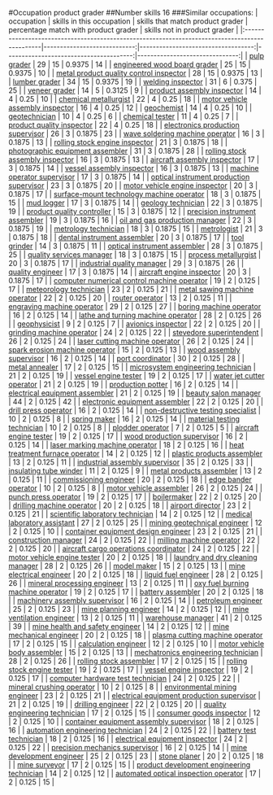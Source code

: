 #Occupation product grader
##Number skills 16
###Similar occupations:
| occupation                                                                                    |   skills in this occupation |   skills that match product grader |   percentage match with product grader |   skills not in product grader |
|:----------------------------------------------------------------------------------------------|----------------------------:|-----------------------------------:|---------------------------------------:|-------------------------------:|
| [pulp grader](pulp_grader.md)                                                                 |                          29 |                                 15 |                                 0.9375 |                             14 |
| [engineered wood board grader](engineered_wood_board_grader.md)                               |                          25 |                                 15 |                                 0.9375 |                             10 |
| [metal product quality control inspector](metal_product_quality_control_inspector.md)         |                          28 |                                 15 |                                 0.9375 |                             13 |
| [lumber grader](lumber_grader.md)                                                             |                          34 |                                 15 |                                 0.9375 |                             19 |
| [welding inspector](welding_inspector.md)                                                     |                          31 |                                  6 |                                 0.375  |                             25 |
| [veneer grader](veneer_grader.md)                                                             |                          14 |                                  5 |                                 0.3125 |                              9 |
| [product assembly inspector](product_assembly_inspector.md)                                   |                          14 |                                  4 |                                 0.25   |                             10 |
| [chemical metallurgist](chemical_metallurgist.md)                                             |                          22 |                                  4 |                                 0.25   |                             18 |
| [motor vehicle assembly inspector](motor_vehicle_assembly_inspector.md)                       |                          16 |                                  4 |                                 0.25   |                             12 |
| [geochemist](geochemist.md)                                                                   |                          14 |                                  4 |                                 0.25   |                             10 |
| [geotechnician](geotechnician.md)                                                             |                          10 |                                  4 |                                 0.25   |                              6 |
| [chemical tester](chemical_tester.md)                                                         |                          11 |                                  4 |                                 0.25   |                              7 |
| [product quality inspector](product_quality_inspector.md)                                     |                          22 |                                  4 |                                 0.25   |                             18 |
| [electronics production supervisor](electronics_production_supervisor.md)                     |                          26 |                                  3 |                                 0.1875 |                             23 |
| [wave soldering machine operator](wave_soldering_machine_operator.md)                         |                          16 |                                  3 |                                 0.1875 |                             13 |
| [rolling stock engine inspector](rolling_stock_engine_inspector.md)                           |                          21 |                                  3 |                                 0.1875 |                             18 |
| [photographic equipment assembler](photographic_equipment_assembler.md)                       |                          31 |                                  3 |                                 0.1875 |                             28 |
| [rolling stock assembly inspector](rolling_stock_assembly_inspector.md)                       |                          16 |                                  3 |                                 0.1875 |                             13 |
| [aircraft assembly inspector](aircraft_assembly_inspector.md)                                 |                          17 |                                  3 |                                 0.1875 |                             14 |
| [vessel assembly inspector](vessel_assembly_inspector.md)                                     |                          16 |                                  3 |                                 0.1875 |                             13 |
| [machine operator supervisor](machine_operator_supervisor.md)                                 |                          17 |                                  3 |                                 0.1875 |                             14 |
| [optical instrument production supervisor](optical_instrument_production_supervisor.md)       |                          23 |                                  3 |                                 0.1875 |                             20 |
| [motor vehicle engine inspector](motor_vehicle_engine_inspector.md)                           |                          20 |                                  3 |                                 0.1875 |                             17 |
| [surface-mount technology machine operator](surface-mount_technology_machine_operator.md)     |                          18 |                                  3 |                                 0.1875 |                             15 |
| [mud logger](mud_logger.md)                                                                   |                          17 |                                  3 |                                 0.1875 |                             14 |
| [geology technician](geology_technician.md)                                                   |                          22 |                                  3 |                                 0.1875 |                             19 |
| [product quality controller](product_quality_controller.md)                                   |                          15 |                                  3 |                                 0.1875 |                             12 |
| [precision instrument assembler](precision_instrument_assembler.md)                           |                          19 |                                  3 |                                 0.1875 |                             16 |
| [oil and gas production manager](oil_and_gas_production_manager.md)                           |                          22 |                                  3 |                                 0.1875 |                             19 |
| [metrology technician](metrology_technician.md)                                               |                          18 |                                  3 |                                 0.1875 |                             15 |
| [metrologist](metrologist.md)                                                                 |                          21 |                                  3 |                                 0.1875 |                             18 |
| [dental instrument assembler](dental_instrument_assembler.md)                                 |                          20 |                                  3 |                                 0.1875 |                             17 |
| [tool grinder](tool_grinder.md)                                                               |                          14 |                                  3 |                                 0.1875 |                             11 |
| [optical instrument assembler](optical_instrument_assembler.md)                               |                          28 |                                  3 |                                 0.1875 |                             25 |
| [quality services manager](quality_services_manager.md)                                       |                          18 |                                  3 |                                 0.1875 |                             15 |
| [process metallurgist](process_metallurgist.md)                                               |                          20 |                                  3 |                                 0.1875 |                             17 |
| [industrial quality manager](industrial_quality_manager.md)                                   |                          29 |                                  3 |                                 0.1875 |                             26 |
| [quality engineer](quality_engineer.md)                                                       |                          17 |                                  3 |                                 0.1875 |                             14 |
| [aircraft engine inspector](aircraft_engine_inspector.md)                                     |                          20 |                                  3 |                                 0.1875 |                             17 |
| [computer numerical control machine operator](computer_numerical_control_machine_operator.md) |                          19 |                                  2 |                                 0.125  |                             17 |
| [meteorology technician](meteorology_technician.md)                                           |                          23 |                                  2 |                                 0.125  |                             21 |
| [metal sawing machine operator](metal_sawing_machine_operator.md)                             |                          22 |                                  2 |                                 0.125  |                             20 |
| [router operator](router_operator.md)                                                         |                          13 |                                  2 |                                 0.125  |                             11 |
| [engraving machine operator](engraving_machine_operator.md)                                   |                          29 |                                  2 |                                 0.125  |                             27 |
| [boring machine operator](boring_machine_operator.md)                                         |                          16 |                                  2 |                                 0.125  |                             14 |
| [lathe and turning machine operator](lathe_and_turning_machine_operator.md)                   |                          28 |                                  2 |                                 0.125  |                             26 |
| [geophysicist](geophysicist.md)                                                               |                           9 |                                  2 |                                 0.125  |                              7 |
| [avionics inspector](avionics_inspector.md)                                                   |                          22 |                                  2 |                                 0.125  |                             20 |
| [grinding machine operator](grinding_machine_operator.md)                                     |                          24 |                                  2 |                                 0.125  |                             22 |
| [stevedore superintendent](stevedore_superintendent.md)                                       |                          26 |                                  2 |                                 0.125  |                             24 |
| [laser cutting machine operator](laser_cutting_machine_operator.md)                           |                          26 |                                  2 |                                 0.125  |                             24 |
| [spark erosion machine operator](spark_erosion_machine_operator.md)                           |                          15 |                                  2 |                                 0.125  |                             13 |
| [wood assembly supervisor](wood_assembly_supervisor.md)                                       |                          16 |                                  2 |                                 0.125  |                             14 |
| [port coordinator](port_coordinator.md)                                                       |                          30 |                                  2 |                                 0.125  |                             28 |
| [metal annealer](metal_annealer.md)                                                           |                          17 |                                  2 |                                 0.125  |                             15 |
| [microsystem engineering technician](microsystem_engineering_technician.md)                   |                          21 |                                  2 |                                 0.125  |                             19 |
| [vessel engine tester](vessel_engine_tester.md)                                               |                          19 |                                  2 |                                 0.125  |                             17 |
| [water jet cutter operator](water_jet_cutter_operator.md)                                     |                          21 |                                  2 |                                 0.125  |                             19 |
| [production potter](production_potter.md)                                                     |                          16 |                                  2 |                                 0.125  |                             14 |
| [electrical equipment assembler](electrical_equipment_assembler.md)                           |                          21 |                                  2 |                                 0.125  |                             19 |
| [beauty salon manager](beauty_salon_manager.md)                                               |                          44 |                                  2 |                                 0.125  |                             42 |
| [electronic equipment assembler](electronic_equipment_assembler.md)                           |                          22 |                                  2 |                                 0.125  |                             20 |
| [drill press operator](drill_press_operator.md)                                               |                          16 |                                  2 |                                 0.125  |                             14 |
| [non-destructive testing specialist](non-destructive_testing_specialist.md)                   |                          10 |                                  2 |                                 0.125  |                              8 |
| [spring maker](spring_maker.md)                                                               |                          16 |                                  2 |                                 0.125  |                             14 |
| [material testing technician](material_testing_technician.md)                                 |                          10 |                                  2 |                                 0.125  |                              8 |
| [plodder operator](plodder_operator.md)                                                       |                           7 |                                  2 |                                 0.125  |                              5 |
| [aircraft engine tester](aircraft_engine_tester.md)                                           |                          19 |                                  2 |                                 0.125  |                             17 |
| [wood production supervisor](wood_production_supervisor.md)                                   |                          16 |                                  2 |                                 0.125  |                             14 |
| [laser marking machine operator](laser_marking_machine_operator.md)                           |                          18 |                                  2 |                                 0.125  |                             16 |
| [heat treatment furnace operator](heat_treatment_furnace_operator.md)                         |                          14 |                                  2 |                                 0.125  |                             12 |
| [plastic products assembler](plastic_products_assembler.md)                                   |                          13 |                                  2 |                                 0.125  |                             11 |
| [industrial assembly supervisor](industrial_assembly_supervisor.md)                           |                          35 |                                  2 |                                 0.125  |                             33 |
| [insulating tube winder](insulating_tube_winder.md)                                           |                          11 |                                  2 |                                 0.125  |                              9 |
| [metal products assembler](metal_products_assembler.md)                                       |                          13 |                                  2 |                                 0.125  |                             11 |
| [commissioning engineer](commissioning_engineer.md)                                           |                          20 |                                  2 |                                 0.125  |                             18 |
| [edge bander operator](edge_bander_operator.md)                                               |                          10 |                                  2 |                                 0.125  |                              8 |
| [motor vehicle assembler](motor_vehicle_assembler.md)                                         |                          26 |                                  2 |                                 0.125  |                             24 |
| [punch press operator](punch_press_operator.md)                                               |                          19 |                                  2 |                                 0.125  |                             17 |
| [boilermaker](boilermaker.md)                                                                 |                          22 |                                  2 |                                 0.125  |                             20 |
| [drilling machine operator](drilling_machine_operator.md)                                     |                          20 |                                  2 |                                 0.125  |                             18 |
| [airport director](airport_director.md)                                                       |                          23 |                                  2 |                                 0.125  |                             21 |
| [scientific laboratory technician](scientific_laboratory_technician.md)                       |                          14 |                                  2 |                                 0.125  |                             12 |
| [medical laboratory assistant](medical_laboratory_assistant.md)                               |                          27 |                                  2 |                                 0.125  |                             25 |
| [mining geotechnical engineer](mining_geotechnical_engineer.md)                               |                          12 |                                  2 |                                 0.125  |                             10 |
| [container equipment design engineer](container_equipment_design_engineer.md)                 |                          23 |                                  2 |                                 0.125  |                             21 |
| [construction manager](construction_manager.md)                                               |                          24 |                                  2 |                                 0.125  |                             22 |
| [milling machine operator](milling_machine_operator.md)                                       |                          22 |                                  2 |                                 0.125  |                             20 |
| [aircraft cargo operations coordinator](aircraft_cargo_operations_coordinator.md)             |                          24 |                                  2 |                                 0.125  |                             22 |
| [motor vehicle engine tester](motor_vehicle_engine_tester.md)                                 |                          20 |                                  2 |                                 0.125  |                             18 |
| [laundry and dry cleaning manager](laundry_and_dry_cleaning_manager.md)                       |                          28 |                                  2 |                                 0.125  |                             26 |
| [model maker](model_maker.md)                                                                 |                          15 |                                  2 |                                 0.125  |                             13 |
| [mine electrical engineer](mine_electrical_engineer.md)                                       |                          20 |                                  2 |                                 0.125  |                             18 |
| [liquid fuel engineer](liquid_fuel_engineer.md)                                               |                          28 |                                  2 |                                 0.125  |                             26 |
| [mineral processing engineer](mineral_processing_engineer.md)                                 |                          13 |                                  2 |                                 0.125  |                             11 |
| [oxy fuel burning machine operator](oxy_fuel_burning_machine_operator.md)                     |                          19 |                                  2 |                                 0.125  |                             17 |
| [battery assembler](battery_assembler.md)                                                     |                          20 |                                  2 |                                 0.125  |                             18 |
| [machinery assembly supervisor](machinery_assembly_supervisor.md)                             |                          16 |                                  2 |                                 0.125  |                             14 |
| [petroleum engineer](petroleum_engineer.md)                                                   |                          25 |                                  2 |                                 0.125  |                             23 |
| [mine planning engineer](mine_planning_engineer.md)                                           |                          14 |                                  2 |                                 0.125  |                             12 |
| [mine ventilation engineer](mine_ventilation_engineer.md)                                     |                          13 |                                  2 |                                 0.125  |                             11 |
| [warehouse manager](warehouse_manager.md)                                                     |                          41 |                                  2 |                                 0.125  |                             39 |
| [mine health and safety engineer](mine_health_and_safety_engineer.md)                         |                          14 |                                  2 |                                 0.125  |                             12 |
| [mine mechanical engineer](mine_mechanical_engineer.md)                                       |                          20 |                                  2 |                                 0.125  |                             18 |
| [plasma cutting machine operator](plasma_cutting_machine_operator.md)                         |                          17 |                                  2 |                                 0.125  |                             15 |
| [calculation engineer](calculation_engineer.md)                                               |                          12 |                                  2 |                                 0.125  |                             10 |
| [motor vehicle body assembler](motor_vehicle_body_assembler.md)                               |                          15 |                                  2 |                                 0.125  |                             13 |
| [mechatronics engineering technician](mechatronics_engineering_technician.md)                 |                          28 |                                  2 |                                 0.125  |                             26 |
| [rolling stock assembler](rolling_stock_assembler.md)                                         |                          17 |                                  2 |                                 0.125  |                             15 |
| [rolling stock engine tester](rolling_stock_engine_tester.md)                                 |                          19 |                                  2 |                                 0.125  |                             17 |
| [vessel engine inspector](vessel_engine_inspector.md)                                         |                          19 |                                  2 |                                 0.125  |                             17 |
| [computer hardware test technician](computer_hardware_test_technician.md)                     |                          24 |                                  2 |                                 0.125  |                             22 |
| [mineral crushing operator](mineral_crushing_operator.md)                                     |                          10 |                                  2 |                                 0.125  |                              8 |
| [environmental mining engineer](environmental_mining_engineer.md)                             |                          23 |                                  2 |                                 0.125  |                             21 |
| [electrical equipment production supervisor](electrical_equipment_production_supervisor.md)   |                          21 |                                  2 |                                 0.125  |                             19 |
| [drilling engineer](drilling_engineer.md)                                                     |                          22 |                                  2 |                                 0.125  |                             20 |
| [quality engineering technician](quality_engineering_technician.md)                           |                          17 |                                  2 |                                 0.125  |                             15 |
| [consumer goods inspector](consumer_goods_inspector.md)                                       |                          12 |                                  2 |                                 0.125  |                             10 |
| [container equipment assembly supervisor](container_equipment_assembly_supervisor.md)         |                          18 |                                  2 |                                 0.125  |                             16 |
| [automation engineering technician](automation_engineering_technician.md)                     |                          24 |                                  2 |                                 0.125  |                             22 |
| [battery test technician](battery_test_technician.md)                                         |                          18 |                                  2 |                                 0.125  |                             16 |
| [electrical equipment inspector](electrical_equipment_inspector.md)                           |                          24 |                                  2 |                                 0.125  |                             22 |
| [precision mechanics supervisor](precision_mechanics_supervisor.md)                           |                          16 |                                  2 |                                 0.125  |                             14 |
| [mine development engineer](mine_development_engineer.md)                                     |                          25 |                                  2 |                                 0.125  |                             23 |
| [stone planer](stone_planer.md)                                                               |                          20 |                                  2 |                                 0.125  |                             18 |
| [mine surveyor](mine_surveyor.md)                                                             |                          17 |                                  2 |                                 0.125  |                             15 |
| [product development engineering technician](product_development_engineering_technician.md)   |                          14 |                                  2 |                                 0.125  |                             12 |
| [automated optical inspection operator](automated_optical_inspection_operator.md)             |                          17 |                                  2 |                                 0.125  |                             15 |
